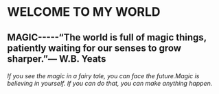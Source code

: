 # WELCOME TO MY WORLD
## MAGIC-----“The world is full of magic things, patiently waiting for our senses to grow sharper.”― W.B. Yeats 
###### If you see the magic in a fairy tale, you can face the future.Magic is believing in yourself. If you can do that, you can make anything happen.

